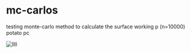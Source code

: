 # mc-carlos
 testing monte-carlo method to calculate the surface
working p (n=10000) potato pc

![llll](https://user-images.githubusercontent.com/87366457/187233722-2ccc53bb-c89a-46d0-8f2c-0e7992b7faf8.png)
